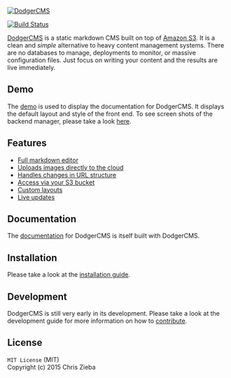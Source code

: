 [![DodgerCMS](http://i.imgur.com/EmVj8OL.png)](http://dodgercms.com/)

[![Build Status](https://travis-ci.org/ChrisZieba/dodgercms.svg)](https://travis-ci.org/ChrisZieba/dodgercms)
 
[DodgerCMS](http://dodgercms.com) is a static markdown CMS built on top of [Amazon S3](http://aws.amazon.com/s3/). It is a clean and *simple* alternative to heavy content management systems. There are no databases to manage, deployments to monitor, or massive configuration files. Just focus on writing your content and the results are live immediately.

## Demo

The [demo](http://dodgercms.com) is used to display the documentation for DodgerCMS. It displays the default layout and style of the front end. To see screen shots of the backend manager, please take a look [here](http://dodgercms.com/#screenshots).

## Features

- [Full markdown editor](http://dodgercms.com/features/editor)
- [Uploads images directly to the cloud](http://dodgercms.com/features/images)
- [Handles changes in URL structure](http://dodgercms.com/features/menu)
- [Access via your S3 bucket](http://dodgercms.com/features/cloud)
- [Custom layouts](http://dodgercms.com/features/layouts)
- [Live updates](http://dodgercms.com/features/live)

## Documentation

The [documentation](http://dodgercms.com) for DodgerCMS is itself built with DodgerCMS.

## Installation

Please take a look at the [installation guide](http://dodgercms.com/help/installation).

## Development

DodgerCMS is still very early in its development. Please take a look at the development guide for more information on how to [contribute](http://dodgercms.com/development/contributing).

## License

`MIT License` (MIT)  
Copyright (c) 2015 Chris Zieba